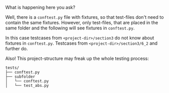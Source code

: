 What is happening here you ask?

Well, there is a `conftest.py` file with fixtures, so that test-files don't need to contain the same fixtures.
However, only test-files, that are placed in the same folder and the following will see fixtures
in `conftest.py`.

In this case testcases from `<project-dir>/section3` do not know about fixtures in `conftest.py`. 
Testcases from `<project-dir>/section3/6_2` and further do.

Also!
This project-structure may freak up the whole testing process:

```shell
tests/
├── conftest.py
├── subfolder
│   └── conftest.py
│   └── test_abs.py
```